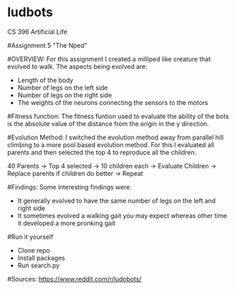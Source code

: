 # ludbots
CS 396 Artificial Life

#Assignment 5 "The Nped"

#OVERVIEW: For this assignment I created a milliped like creature that evolved to walk.
The aspects being evolved are:
- Length of the body
- Number of legs on the left side
- Number of legs on the right side
- The weights of the neurons connecting the sensors to the motors

#Fitness function:
The fitness funtion used to evaluate the ability of the bots is the absolute value of the distance from the origin in the y direction.

#Evolution Method:
I switched the evolution method away from parallel hill climbing to a more pool based evolution method.
For this I evaluated all parents and then selected the top 4 to reproduce all the children.

40 Parents -> Top 4 selected -> 10 children each -> Evaluate Children -> Replace parents if children do better -> Repeat

#Findings:
Some interesting findings were:
- It generally evolved to have the same number of legs on the left and right side
- It sometimes evolved a walking gait you may expect whereas other time it developed a more pronking gait

#Run it yourself
- Clone repo
- Install packages
- Run search.py

#Sources: https://www.reddit.com/r/ludobots/


